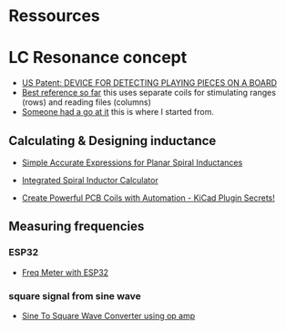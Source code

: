 # Ressources

# LC Resonance concept

* [US Patent: DEVICE FOR DETECTING PLAYING PIECES ON A BOARD](https://patents.google.com/patent/US6168158)
* [Best reference so far](https://www.chessprogramming.org/DGT_Board) this uses separate coils for stimulating ranges (rows) and reading files (columns)
* [Someone had a go at it](https://electronics.stackexchange.com/questions/551581/detecting-chess-pieces-on-the-board) this is where I started from.

## Calculating & Designing inductance
* [Simple Accurate Expressions for Planar Spiral Inductances](http://smirc.stanford.edu/papers/JSSC99OCT-mohan.pdf)
* [Integrated Spiral Inductor Calculator](http://www-smirc.stanford.edu/spiralcalc.html)

* [Create Powerful PCB Coils with Automation - KiCad Plugin Secrets!](https://www.youtube.com/watch?v=CDhlx_VMpCc)

## Measuring frequencies

### ESP32
* [Freq Meter with ESP32](https://www.esp32.com/viewtopic.php?t=17018)

### square signal from sine wave
* [Sine To Square Wave Converter using op amp](https://www.multisim.com/content/8Tiu4LG2q27AwJeXdCmYdA/sine-to-square-wave-converterusing-op-amp/)
